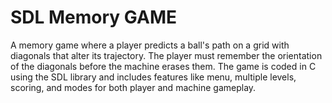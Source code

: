 # SDL Memory GAME
A memory game where a player predicts a ball's path on a grid with diagonals that alter its trajectory. The player must remember the orientation of the diagonals before the machine erases them. The game is coded in C using the SDL library and includes features like menu, multiple levels, scoring, and modes for both player and machine gameplay.

